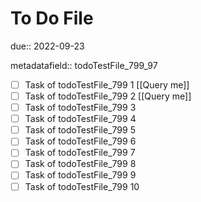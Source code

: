# To Do File

due:: 2022-09-23

metadatafield:: todoTestFile_799_97

- [ ] Task of todoTestFile_799 1 [[Query me]]
- [ ] Task of todoTestFile_799 2 [[Query me]]
- [ ] Task of todoTestFile_799 3
- [ ] Task of todoTestFile_799 4
- [ ] Task of todoTestFile_799 5
- [ ] Task of todoTestFile_799 6
- [ ] Task of todoTestFile_799 7
- [ ] Task of todoTestFile_799 8
- [ ] Task of todoTestFile_799 9
- [ ] Task of todoTestFile_799 10